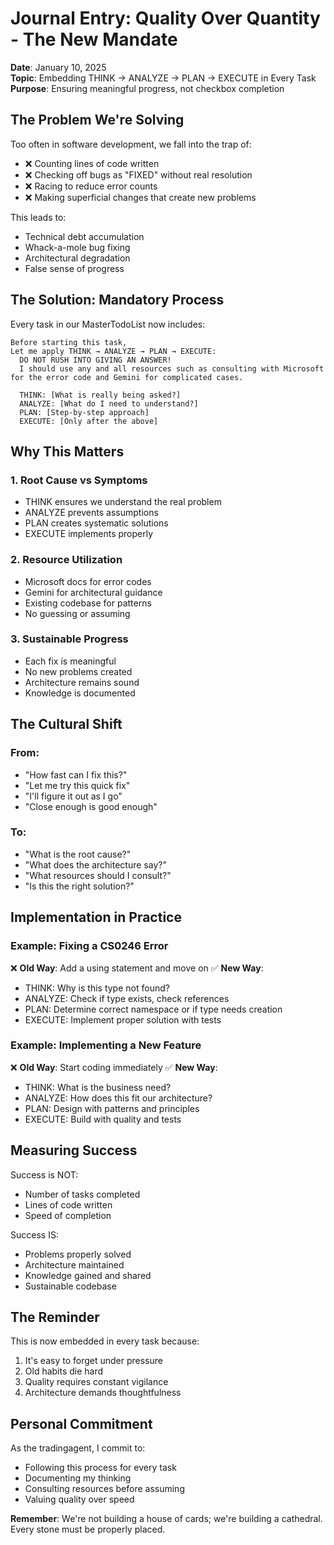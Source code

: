 # Journal Entry: Quality Over Quantity - The New Mandate
**Date**: January 10, 2025  
**Topic**: Embedding THINK → ANALYZE → PLAN → EXECUTE in Every Task  
**Purpose**: Ensuring meaningful progress, not checkbox completion

## The Problem We're Solving

Too often in software development, we fall into the trap of:
- ❌ Counting lines of code written
- ❌ Checking off bugs as "FIXED" without real resolution
- ❌ Racing to reduce error counts
- ❌ Making superficial changes that create new problems

This leads to:
- Technical debt accumulation
- Whack-a-mole bug fixing
- Architectural degradation
- False sense of progress

## The Solution: Mandatory Process

Every task in our MasterTodoList now includes:

```
Before starting this task,
Let me apply THINK → ANALYZE → PLAN → EXECUTE:
  DO NOT RUSH INTO GIVING AN ANSWER!
  I should use any and all resources such as consulting with Microsoft for the error code and Gemini for complicated cases.
  
  THINK: [What is really being asked?]
  ANALYZE: [What do I need to understand?]
  PLAN: [Step-by-step approach]
  EXECUTE: [Only after the above]
```

## Why This Matters

### 1. Root Cause vs Symptoms
- THINK ensures we understand the real problem
- ANALYZE prevents assumptions
- PLAN creates systematic solutions
- EXECUTE implements properly

### 2. Resource Utilization
- Microsoft docs for error codes
- Gemini for architectural guidance
- Existing codebase for patterns
- No guessing or assuming

### 3. Sustainable Progress
- Each fix is meaningful
- No new problems created
- Architecture remains sound
- Knowledge is documented

## The Cultural Shift

### From:
- "How fast can I fix this?"
- "Let me try this quick fix"
- "I'll figure it out as I go"
- "Close enough is good enough"

### To:
- "What is the root cause?"
- "What does the architecture say?"
- "What resources should I consult?"
- "Is this the right solution?"

## Implementation in Practice

### Example: Fixing a CS0246 Error
❌ **Old Way**: Add a using statement and move on
✅ **New Way**:
- THINK: Why is this type not found?
- ANALYZE: Check if type exists, check references
- PLAN: Determine correct namespace or if type needs creation
- EXECUTE: Implement proper solution with tests

### Example: Implementing a New Feature
❌ **Old Way**: Start coding immediately
✅ **New Way**:
- THINK: What is the business need?
- ANALYZE: How does this fit our architecture?
- PLAN: Design with patterns and principles
- EXECUTE: Build with quality and tests

## Measuring Success

Success is NOT:
- Number of tasks completed
- Lines of code written
- Speed of completion

Success IS:
- Problems properly solved
- Architecture maintained
- Knowledge gained and shared
- Sustainable codebase

## The Reminder

This is now embedded in every task because:
1. It's easy to forget under pressure
2. Old habits die hard
3. Quality requires constant vigilance
4. Architecture demands thoughtfulness

## Personal Commitment

As the tradingagent, I commit to:
- Following this process for every task
- Documenting my thinking
- Consulting resources before assuming
- Valuing quality over speed

**Remember**: We're not building a house of cards; we're building a cathedral. Every stone must be properly placed.